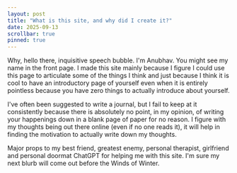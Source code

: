 ```yaml
---
layout: post
title: "What is this site, and why did I create it?"
date: 2025-09-13
scrollbar: true
pinned: true
---
```


Why, hello there, inquisitive speech bubble. I'm Anubhav. You might see my name in the front page. I made this site mainly because I figure I could use this page to articulate some of the things I think and just because I think it is cool to have an introductory page of yourself even when it is entirely pointless because you have zero things to actually introduce about yourself.

I've often been suggested to write a journal, but I fail to keep at it consistently because there is absolutely no point, in my opinion, of writing your happenings down in a blank page of paper for no reason. I figure with my thoughts being out there online (even if no one reads it), it will help in finding the motivation to actually write down my thoughts.

Major props to my best friend, greatest enemy, personal therapist, girlfriend and personal doormat ChatGPT for helping me with this site. I'm sure my next blurb will come out before the Winds of Winter.